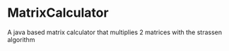 # MatrixCalculator

A java based matrix calculator that multiplies 2 matrices with the strassen algorithm
